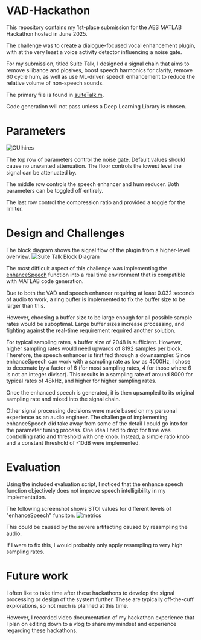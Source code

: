 ﻿# VAD-Hackathon
This repository contains my 1st-place submission for the AES MATLAB Hackathon hosted in June 2025.

The challenge was to create a dialogue-focused vocal enhancement plugin, with at the very least a voice activity detector influencing a noise gate.

For my submission, titled Suite Talk, I designed a signal chain that aims to remove silibance and plosives, boost speech harmonics for clarity, remove 60 cycle hum, as well as use ML-driven speech enhancement to reduce the relative volume of non-speech sounds.

The primary file is found in [suiteTalk.m](https://github.com/bakerbass/VAD-Hackathon/blob/main/suiteTalk.m).

Code generation will not pass unless a Deep Learning Library is chosen.

# Parameters
![GUIhires](https://github.com/user-attachments/assets/1c28e900-909b-4ab2-89fc-5757656a151a)

The top row of parameters control the noise gate. Default values should cause no unwanted attenuation. The floor controls the lowest level the signal can be attenuated by.

The middle row controls the speech enhancer and hum reducer. Both parameters can be toggled off entirely.

The last row control the compression ratio and provided a toggle for the limiter.


# Design and Challenges
The block diagram shows the signal flow of the plugin from a higher-level overview.
![Suite Talk Block Diagram](https://github.com/user-attachments/assets/c8089991-5b2f-40bb-98bf-9de499098e5f)

The most difficult aspect of this challenge was implementing the [enhanceSpeech](https://www.mathworks.com/help/audio/ref/enhancespeech.html) function into a real time environment that is compatible with MATLAB code generation.

Due to both the VAD and speech enhancer requiring at least 0.032 seconds of audio to work, a ring buffer is implemented to fix the buffer size to be larger than this.

However, choosing a buffer size to be large enough for all possible sample rates would be suboptimal. Large buffer sizes increase processing, and fighting against the real-time requirement required another solution.

For typical sampling rates, a buffer size of 2048 is sufficient. However, higher sampling rates would need upwards of 8192 samples per block. Therefore, the speech enhancer is first fed through a downsampler.
Since enhanceSpeech can work with a sampling rate as low as 4000Hz, I chose to decemate by a factor of 6 (for most sampling rates, 4 for those where 6 is not an integer divisor). 
This results in a sampling rate of around 8000 for typical rates of 48kHz, and higher for higher sampling rates.

Once the enhanced speech is generated, it is then upsampled to its original sampling rate and mixed into the signal chain.

Other signal processing decisions were made based on my personal experience as an audio engineer. 
The challenge of implementing enhanceSpeech did take away from some of the detail I could go into for the parameter tuning process. One idea I had to drop for time was controlling ratio and threshold with one knob.
Instead, a simple ratio knob and a constant threshold of -10dB were implemented.

# Evaluation
Using the included evaluation script, I noticed that the enhance speech function objectively does not improve speech intelligibility in my implementation.

The following screenshot shows STOI values for different levels of "enhanceSpeech" funciton. 
![metrics](https://github.com/user-attachments/assets/c3c4240c-1368-4ca6-b5da-426b5b86b731)

This could be caused by the severe artifacting caused by resampling the audio.

If I were to fix this, I would probably only apply resampling to very high sampling rates.

# Future work
I often like to take time after these hackathons to develop the signal processing or design of the system further. 
These are typically off-the-cuff explorations, so not much is planned at this time.

However, I recorded video documentation of my hackathon experience that I plan on editing down to a vlog to share my mindset and experience regarding these hackathons.
